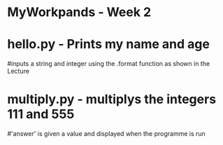 # MyWorkpands - Week 2

# hello.py - Prints my name and age
#inputs a string and integer using the .format function as shown in the Lecture

# multiply.py - multiplys the integers 111 and 555
#'answer' is given a value and displayed when the programme is run 


